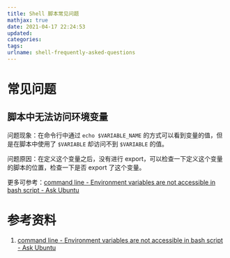 ```yaml
---
title: Shell 脚本常见问题
mathjax: true
date: 2021-04-17 22:24:53
updated:
categories:
tags:
urlname: shell-frequently-asked-questions
---
```




<!-- more -->



# 常见问题

## 脚本中无法访问环境变量

问题现象：在命令行中通过 `echo $VARIABLE_NAME` 的方式可以看到变量的值，但是在脚本中使用了 `$VARIABLE` 却访问不到 `$VARIABLE` 的值。

问题原因：在定义这个变量之后，没有进行 export，可以检查一下定义这个变量的脚本的位置，检查一下是否 export 了这个变量。

更多可参考：[command line - Environment variables are not accessible in bash script - Ask Ubuntu](https://askubuntu.com/questions/859120/environment-variables-are-not-accessible-in-bash-script)



# 参考资料

1. [command line - Environment variables are not accessible in bash script - Ask Ubuntu](https://askubuntu.com/questions/859120/environment-variables-are-not-accessible-in-bash-script)



